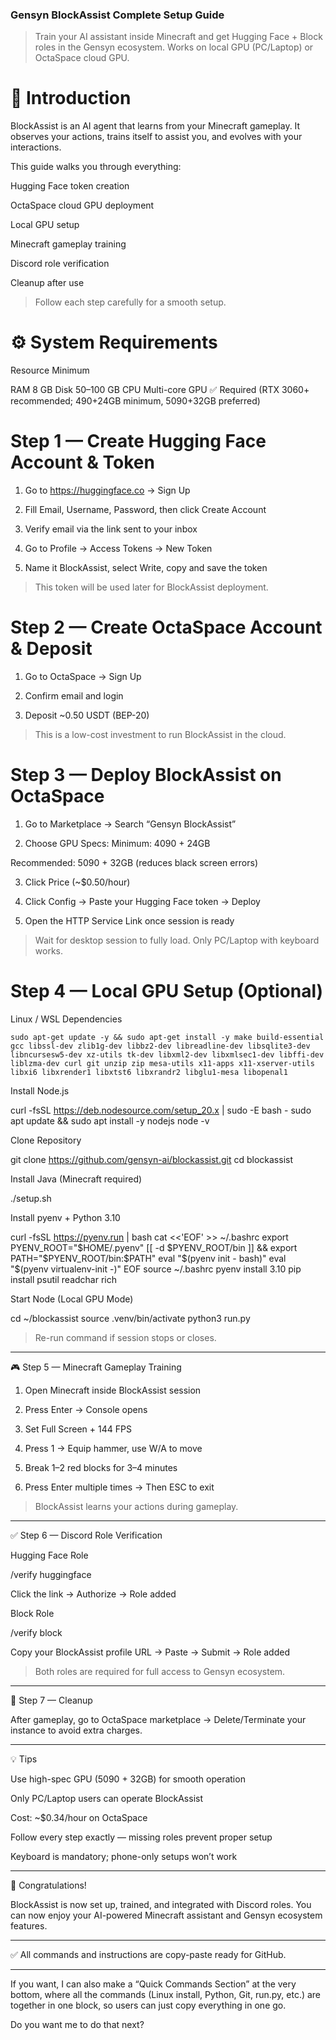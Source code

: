 ### Gensyn BlockAssist Complete Setup Guide

> Train your AI assistant inside Minecraft and get Hugging Face + Block roles in the Gensyn ecosystem.
Works on local GPU (PC/Laptop) or OctaSpace cloud GPU.

# 📘 Introduction

BlockAssist is an AI agent that learns from your Minecraft gameplay.
It observes your actions, trains itself to assist you, and evolves with your interactions.

This guide walks you through everything:

Hugging Face token creation

OctaSpace cloud GPU deployment

Local GPU setup

Minecraft gameplay training

Discord role verification

Cleanup after use


> Follow each step carefully for a smooth setup.

# ⚙️ System Requirements

Resource	Minimum

RAM	8 GB
Disk	50–100 GB
CPU	Multi-core
GPU	✅ Required (RTX 3060+ recommended; 490+24GB minimum, 5090+32GB preferred)


# Step 1 — Create Hugging Face Account & Token

1. Go to https://huggingface.co → Sign Up

2. Fill Email, Username, Password, then click Create Account

3. Verify email via the link sent to your inbox

4. Go to Profile → Access Tokens → New Token

5. Name it BlockAssist, select Write, copy and save the token

> This token will be used later for BlockAssist deployment.

# Step 2 — Create OctaSpace Account & Deposit

1. Go to OctaSpace → Sign Up

2. Confirm email and login

3. Deposit ~0.50 USDT (BEP-20) 

> This is a low-cost investment to run BlockAssist in the cloud.


# Step 3 — Deploy BlockAssist on OctaSpace

1. Go to Marketplace → Search “Gensyn BlockAssist”

2. Choose GPU Specs: Minimum: 4090 + 24GB

Recommended: 5090 + 32GB (reduces black screen errors)

3. Click Price (~$0.50/hour)

4. Click Config → Paste your Hugging Face token → Deploy

5. Open the HTTP Service Link once session is ready

> Wait for desktop session to fully load.
Only PC/Laptop with keyboard works.


# Step 4 — Local GPU Setup (Optional)

Linux / WSL Dependencies

`sudo apt-get update -y && sudo apt-get install -y make build-essential gcc libssl-dev zlib1g-dev libbz2-dev libreadline-dev libsqlite3-dev libncursesw5-dev xz-utils tk-dev libxml2-dev libxmlsec1-dev libffi-dev liblzma-dev curl git unzip zip mesa-utils x11-apps x11-xserver-utils libxi6 libxrender1 libxtst6 libxrandr2 libglu1-mesa libopenal1`

Install Node.js

curl -fsSL https://deb.nodesource.com/setup_20.x | sudo -E bash -
sudo apt update && sudo apt install -y nodejs
node -v

Clone Repository

git clone https://github.com/gensyn-ai/blockassist.git
cd blockassist

Install Java (Minecraft required)

./setup.sh

Install pyenv + Python 3.10

curl -fsSL https://pyenv.run | bash
cat <<'EOF' >> ~/.bashrc
export PYENV_ROOT="$HOME/.pyenv"
[[ -d $PYENV_ROOT/bin ]] && export PATH="$PYENV_ROOT/bin:$PATH"
eval "$(pyenv init - bash)"
eval "$(pyenv virtualenv-init -)"
EOF
source ~/.bashrc
pyenv install 3.10
pip install psutil readchar rich

Start Node (Local GPU Mode)

cd ~/blockassist
source .venv/bin/activate
python3 run.py

> Re-run command if session stops or closes.




---

🎮 Step 5 — Minecraft Gameplay Training

1. Open Minecraft inside BlockAssist session


2. Press Enter → Console opens


3. Set Full Screen + 144 FPS


4. Press 1 → Equip hammer, use W/A to move


5. Break 1–2 red blocks for 3–4 minutes


6. Press Enter multiple times → Then ESC to exit



> BlockAssist learns your actions during gameplay.




---

✅ Step 6 — Discord Role Verification

Hugging Face Role

/verify huggingface

Click the link → Authorize → Role added


Block Role

/verify block

Copy your BlockAssist profile URL → Paste → Submit → Role added


> Both roles are required for full access to Gensyn ecosystem.




---

🧹 Step 7 — Cleanup

After gameplay, go to OctaSpace marketplace → Delete/Terminate your instance to avoid extra charges.



---

💡 Tips

Use high-spec GPU (5090 + 32GB) for smooth operation

Only PC/Laptop users can operate BlockAssist

Cost: ~$0.34/hour on OctaSpace

Follow every step exactly — missing roles prevent proper setup

Keyboard is mandatory; phone-only setups won’t work



---

🎯 Congratulations!

BlockAssist is now set up, trained, and integrated with Discord roles.
You can now enjoy your AI-powered Minecraft assistant and Gensyn ecosystem features.


---

✅ All commands and instructions are copy-paste ready for GitHub.


---

If you want, I can also make a “Quick Commands Section” at the very bottom, where all the commands (Linux install, Python, Git, run.py, etc.) are together in one block, so users can just copy everything in one go.

Do you want me to do that next?

